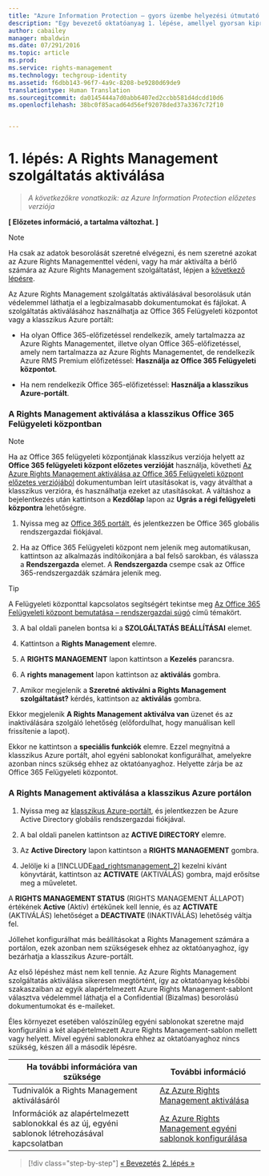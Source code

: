 ```yaml
---
title: "Azure Information Protection – gyors üzembe helyezési útmutató – 1. lépés | Azure Rights Management"
description: "Egy bevezető oktatóanyag 1. lépése, amellyel gyorsan kipróbálhatja a szervezetnél a Microsoft Azure Information Protection szolgáltatást csupán 4, 15 percnél gyorsabban végrehajtható lépésben."
author: cabailey
manager: mbaldwin
ms.date: 07/291/2016
ms.topic: article
ms.prod: 
ms.service: rights-management
ms.technology: techgroup-identity
ms.assetid: f6dbb143-96f7-4a9c-8208-be9280d69de9
translationtype: Human Translation
ms.sourcegitcommit: da0145444a7d0abb6407ed2ccbb581d4dcdd10d6
ms.openlocfilehash: 38bc0f85acad64d56ef92078ded37a3367c72f10


---
```


# 1. lépés: A Rights Management szolgáltatás aktiválása
 
>*A következőkre vonatkozik: az Azure Information Protection előzetes verziója*

**[ Előzetes információ, a tartalma változhat. ]**

> [!NOTE]
>Ha csak az adatok besorolását szeretné elvégezni, és nem szeretné azokat az Azure Rights Managementtel védeni, vagy ha már aktiválta a bérlő számára az Azure Rights Management szolgáltatást, lépjen a [következő lépésre](infoprotect-tutorial-step2.md). 

Az Azure Rights Management szolgáltatás aktiválásával besorolásuk után védelemmel láthatja el a legbizalmasabb dokumentumokat és fájlokat. A szolgáltatás aktiválásához használhatja az Office 365 Felügyeleti központot vagy a klasszikus Azure portált:

-   Ha olyan Office 365-előfizetéssel rendelkezik, amely tartalmazza az Azure Rights Managementet, illetve olyan Office 365-előfizetéssel, amely nem tartalmazza az Azure Rights Managementet, de rendelkezik Azure RMS Premium előfizetéssel: **Használja az Office 365 Felügyeleti központot**.

-   Ha nem rendelkezik Office 365-előfizetéssel: **Használja a klasszikus Azure-portált**.

### A Rights Management aktiválása a klasszikus Office 365 Felügyeleti központban

> [!NOTE]
> Ha az Office 365 felügyeleti központjának klasszikus verziója helyett az **Office 365 felügyeleti központ előzetes verzióját** használja, követheti [Az Azure Rights Management aktiválása az Office 365 Felügyeleti központ előzetes verziójából](../deploy-use/activate-office365-preview.md) dokumentumban leírt utasításokat is, vagy átválthat a klasszikus verzióra, és használhatja ezeket az utasításokat. A váltáshoz a bejelentkezés után kattintson a **Kezdőlap** lapon az **Ugrás a régi felügyeleti központra** lehetőségre.

1.  Nyissa meg az [Office 365 portált](https://portal.office.com/), és jelentkezzen be Office 365 globális rendszergazdai fiókjával.

2.  Ha az Office 365 Felügyeleti központ nem jelenik meg automatikusan, kattintson az alkalmazás indítóikonjára a bal felső sarokban, és válassza a **Rendszergazda** elemet. A **Rendszergazda** csempe csak az Office 365-rendszergazdák számára jelenik meg.

  > [!TIP]
  > A Felügyeleti központtal kapcsolatos segítségért tekintse meg [Az Office 365 Felügyeleti központ bemutatása – rendszergazdai súgó](https://support.office.com/article/About-the-Office-365-admin-center-Admin-Help-58537702-d421-4d02-8141-e128e3703547) című témakört.

3.  A bal oldali panelen bontsa ki a **SZOLGÁLTATÁS BEÁLLÍTÁSAI** elemet.

4.  Kattintson a **Rights Management** elemre.

5.  A **RIGHTS MANAGEMENT** lapon kattintson a **Kezelés** parancsra.

6.  A **rights management** lapon kattintson az **aktiválás** gombra.

7.  Amikor megjelenik a **Szeretné aktiválni a Rights Management szolgáltatást?** kérdés, kattintson az **aktiválás** gombra.

Ekkor megjelenik **A Rights Management aktiválva van** üzenet és az inaktiválására szolgáló lehetőség (előfordulhat, hogy manuálisan kell frissítenie a lapot).

Ekkor ne kattintson a **speciális funkciók** elemre. Ezzel megnyitná a klasszikus Azure portált, ahol egyéni sablonokat konfigurálhat, amelyekre azonban nincs szükség ehhez az oktatóanyaghoz. Helyette zárja be az Office 365 Felügyeleti központot.

### A Rights Management aktiválása a klasszikus Azure portálon

1.  Nyissa meg az [klasszikus Azure-portált](http://go.microsoft.com/fwlink/p/?LinkID=275081), és jelentkezzen be Azure Active Directory globális rendszergazdai fiókjával.

2.  A bal oldali panelen kattintson az **ACTIVE DIRECTORY** elemre.

3.  Az **Active Directory** lapon kattintson a **RIGHTS MANAGEMENT** gombra.

4.  Jelölje ki a [!INCLUDE[aad_rightsmanagement_2](../includes/aad_rightsmanagement_2_md.md)] kezelni kívánt könyvtárát, kattintson az **ACTIVATE** (AKTIVÁLÁS) gombra, majd erősítse meg a műveletet.

A **RIGHTS MANAGEMENT STATUS** (RIGHTS MANAGEMENT ÁLLAPOT) értékének **Active** (Aktív) értékűnek kell lennie, és az **ACTIVATE** (AKTIVÁLÁS) lehetőséget a **DEACTIVATE** (INAKTIVÁLÁS) lehetőség váltja fel.

Jóllehet konfigurálhat más beállításokat a Rights Management számára a portálon, ezek azonban nem szükségesek ehhez az oktatóanyaghoz, így bezárhatja a klasszikus Azure-portált.

Az első lépéshez mást nem kell tennie. Az Azure Rights Management szolgáltatás aktiválása sikeresen megtörtént, így az oktatóanyag későbbi szakaszaiban az egyik alapértelmezett Azure Rights Management-sablont választva védelemmel láthatja el a Confidential (Bizalmas) besorolású dokumentumokat és e-maileket.

Éles környezet esetében valószínűleg egyéni sablonokat szeretne majd konfigurálni a két alapértelmezett Azure Rights Management-sablon mellett vagy helyett. Mivel egyéni sablonokra ehhez az oktatóanyaghoz nincs szükség, készen áll a második lépésre.

|Ha további információra van szüksége|További információ|
|--------------------------------|--------------------------|
|Tudnivalók a Rights Management aktiválásáról|[Az Azure Rights Management aktiválása](../deploy-use/activate-service.md)|
|Információk az alapértelmezett sablonokkal és az új, egyéni sablonok létrehozásával kapcsolatban|[Az Azure Rights Management egyéni sablonok konfigurálása](../deploy-use/configure-custom-templates.md)|

>[!div class="step-by-step"]
[&#171; Bevezetés](infoprotect-quick-start-tutorial.md)
[2. lépés &#187;](infoprotect-tutorial-step2.md)



<!--HONumber=Aug16_HO4-->


